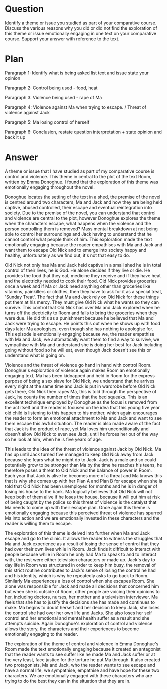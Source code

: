 # Question

Identify a theme or issue you studied as part of your comparative course. Discuss the various reasons why you did or did not find the exploration of this theme or issue emotionally engaging in one text on your comparative course. Support your answer with reference to the text.

# Plan

Paragraph 1: Identify what is being asked list text and issue state your opinion

Paragraph 2: Control being used - food, heat

Paragraph 3: Violence being used - rape of Ma

Paragraph 4: Violence against Ma when trying to escape. / Threat of violence against Jack

Paragraph 5: Ma losing control of herself

Paragraph 6: Conclusion, restate question interpretation + state opinion and back it up

# Answer

A theme or issue that I have studied as part of my comparative course is control and violence. This theme in central to the plot of the text Room, written by Emma Donoghue. I found that the exploration of this theme was emotionally engaging throughout the novel.

Donoghue locates the setting of the text in a shed, the premise of the novel is centred around two characters, Ma and Jack and how they are being held captive, abused controlled, their escape and eventual reintegration into society. Due to the premise of the novel, you can understand that control and violence are central to the plot, however Donoghue explores the theme when the characters escape, what happens when the violence and the person controlling them is removed? Mass mental breakdown at not being able to control her surroundings and Jack having to understand that he cannot control what people think of him. This exploration made the text emotionally engaging because the reader empathises with Ma and Jack and want them to escape Old Nick and to emerge into society happy and healthy, unfortunately as we find out, it's not that easy to do.

Old Nick not only has Ma and Jack held captive in a small shed he is in total control of their lives, he is God. He alone decides if they live or die. He provides the food that they eat, medicine they receive and if they have heat and the electricity needed to cook their food. Old Nick provides groceries once a week and if Ma or Jack need anything other than groceries like vitamins, painkillers or clothes, then they have to ask for it as a special treat, 'Sunday Treat'. The fact that Ma and Jack rely on Old Nick for these things put them at his mercy. They must give Old Nick what he wants so they can survive. This control that Old Nick has over Ma and Jack explored when he turns off the electricity to Room and fails to bring the groceries when they were due. He did this as a punishment because he believed that Ma and Jack were trying to escape. He points this out when he shows up with food days later Ma apologises, even though she has nothing to apologise for. This episode is emotionally engaging because we, the reader empathise with Ma and Jack, we automatically want them to find a way to survive, we sympathise with Ma and understand she is doing her best for Jack including going without food so he will eat, even though Jack doesn't see this or understand what is going on.

Violence and the threat of violence go hand in hand with control Room. Donoghue's exploration of violence again makes Room an emotionally engaging text, Ma has been kidnapped and held in Room for the express purpose of being a sex slave for Old Nick, we understand that he arrives every night at the same time and Jack is put in wardrobe before Old Nick gets there, Old Nick then rapes Ma, this is told through the perspective of Jack, he counts the number of times that the bed squeaks. This is an excellent technique employed by Donoghue as the focus is removed from the act itself and the reader is focused on the idea that this young five year old child is listening to this happen to his mother, which again encourages the reader to form an emotional attachment to Ma and Jack and want to see them escape this awful situation. The reader is also made aware of the fact that Jack is the product of rape, yet Ma loves him unconditionally and doesn't allow Old Nick to even see Jack, until he forces her out of the way so he look at him, when he is five years of age.

This leads to the idea of the threat of violence against Jack by Old Nick. Ma has up until Jack turned five managed to keep Old Nick away from Jack because she fears what he might do to Jack. Jack is a male and so could potentially grow to be stronger than Ma by the time he reaches his teens, he therefore poses a threat to Old Nick and the balance of power in Room. Each year that Jack is alive he becomes more of a threat and Ma knows this that is why she comes up with her Plan A and Plan B for escape when she is told that Old Nick has been unemployed for months and he is in danger of losing his house to the bank. Ma logically believes that Old Nick will not keep both of them alive if he loses the house, because it will put him at risk of being caught by the police so this threat of violence is the catalyst that Ma needs to come up with their escape plan. Once again this theme is emotionally engaging because this perceived threat of violence has spurred Ma into action and we are emotionally invested in these characters and the reader is willing them to escape.

The exploration of this theme is delved into further when Ma and Jack escape and go to the clinic. It allows the reader to witness the struggles that Ma and Jack experience as a result of losing the sense of control that they had over their own lives while in Room. Jack finds it difficult to interact with people because while in Room he only had Ma to speak to and to interact with, the rest were either television characters or made up. Jack's day to day life in Room was structured in order to keep him busy, the removal of this strict routine contributes to Jack's sense of losing the control he had and his identity, which is why he repeatedly asks to go back to Room. Similarly Ma experiences a loss of control when she escapes Room. She alone was responsible for Jack and made all decisions that concerned him but when she is outside of Room, other people are voicing their opinions to her, including doctors, nurses, her mother and a television interviewer. Ma feels that she has to justify the decisions she has made and continues to make. Ma begins to doubt herself and her decision to keep Jack, she loses the control she had over her own life and Jacks. She also loses her self control and her emotional and mental health suffer as a result and she attempts suicide. Again Donoghue's exploration of control and violence allows the story, the characters and their experiences to become emotionally engaging to the reader.

The exploration of the theme of control and violence in Emma Donoghue's Room made the text emotionally engaging because it created an antagonist that the reader wants to see suffer like he made Ma and Jack suffer or at the very least, face justice for the torture he put Ma through. It also created two protagonists, Ma and Jack, who the reader wants to see escape and have a normal life, we sympathise, empathise and have hope for these two characters. We are emotionally engaged with these characters who are trying to do the best they can in the situation that they are in.

